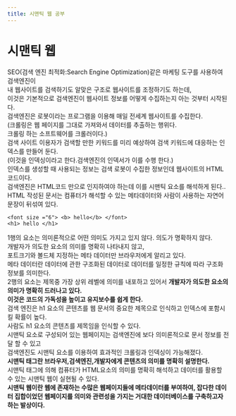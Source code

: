 ```yaml
---
title: 시맨틱 웹 공부
---
```


# 시맨틱 웹 
SEO(검색 엔진 최적화:Search Engine Optimization)같은 마케팅 도구를 사용하여 검색엔진이 
<br> 내 웹사이트를 검색하기도 알맞은 구조로 웹사이트를 조정하기도 하는데, 
<br> 이것은 기본적으로 검색엔진이 웹사이트 정보를 어떻게 수집하는지 아는 것부터 시작된다.
<br> 검색엔진은 로봇이라는 프로그램을 이용해 매일 전세계 웹사이트를 수집한다.
<br> (크롤링은 웹 페이지를 그대로 가져와서 데이터를 추출하는 행위다.
<br> 크롤링 하는 소프트웨어를 크롤러이다.)
<br> 검색 사이트 이용자가 검색할 만한 키워드를 미리 예상하여 검색 키워드에 대응하는 인덱스를 만들어 둔다.
<br> (이것을 인덱싱이라고 한다.검색엔진의 인덱서가 이를 수행 한다.)
<br> 인덱스를 생성할 때 사용되는 정보는 검색 로봇이 수집한 정보인데 웹사이트의 HTML코드이다. 
<br> 검색엔진은 HTML코드 만으로 인지하여야 하는데 이를 시맨틱 요소를 해석하게 된다..
<br> HTML 작성된 문서는 컴퓨터가 해석할 수 있는 메타데이터와 사람이 사용하는 자연어 문장이 뒤섞여 있다.
```
<font size ="6"> <b> hello</b> </font>
<h1> hello </h1>
```
1행의 요소는 의미론적으로 어떤 의미도 가지고 있지 않다. 의도가 명확하지 않다.
<br> 개발자가 의도한 요소의 의미를 명확히 나타내지 않고, 
<br> 포트크기와 볼드체 지정하는 메타 데이터만 브라우저에게 알리고 있다. 
<br> 메타 데이터란 데이터에 관한 구조화된 데이터로 데이터를 일정한 규칙에 따라 구조화 정보를 의미한다.
<br>2행의 요소는 제목중 가장 상위 레벨에 의미를 내포하고 있어서 **개발자가 의도한 요소의 의미가 명확히 드러나고 있다.**
<br> **이것은 코드의 가독성을 높이고 유지보수를 쉽게 한다.**
<br> 검색 엔진은 h1 요소의 콘텐츠를 웹 문서의 중요한 제목으로 인식하고 인덱스에 포함시킬 확률이 높다.
<br> 사람도 h1 요소의 콘텐츠를 제목임을 인식할 수 있다. 
<br> 시맨틱 요소로 구성되어 있는 웹페이지는 검색엔진에 보다 의미론적으로 문서 정보를 전달 할 수 있고
<br> 검색엔진도 시맨틱 요소를 이용하여 효과적인 크롤링과 인덱싱이 가능해졌다. 
<br> **시맨틱 태그란 브라우저,검색엔진,개발자에게 콘텐츠의 의미를 명확히 설명한다.**
<br>시맨틱 태그에 의해 컴퓨터가 HTML요소의 의미를 명확히 해석하고 데이터를 활용할 수 있는 시맨틱 웹이 실현될 수 있다. <br>
**시맨틱 웹이란 웹에 존재하는 수많은 웹페이지들에 메타데이터를 부여하여, 
잡다한 데이터 집합이었던 웹페이지를 의미와 관련성을 가지는 거대한 데이터베이스를 구축하고자 하는 발상이다.** <br>
